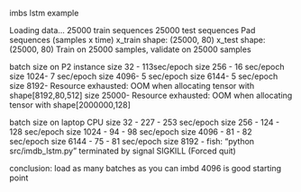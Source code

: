 imbs lstm example


Loading data...
25000 train sequences
25000 test sequences
Pad sequences (samples x time)
x_train shape: (25000, 80)
x_test shape: (25000, 80)
Train on 25000 samples, validate on 25000 samples


batch size on P2 instance
size 32 - 113sec/epoch
size 256 - 16 sec/epoch
size 1024- 7 sec/epoch
size 4096- 5 sec/epoch
size 6144- 5 sec/epoch
size 8192- Resource exhausted: OOM when allocating tensor with shape[8192,80,512]
size 25000- Resource exhausted: OOM when allocating tensor with shape[2000000,128]

batch size on laptop CPU
size 32 - 227 - 253 sec/epoch
size 256 - 124 - 128 sec/epoch
size 1024 - 94 - 98 sec/epoch
size 4096 - 81 - 82 sec/epoch
size 6144 - 75  - 81 sec/epoch
size 8192 - fish: “python src/imdb_lstm.py” terminated by signal SIGKILL (Forced quit)



conclusion: load as many batches as you can
imbd 4096 is good starting point
